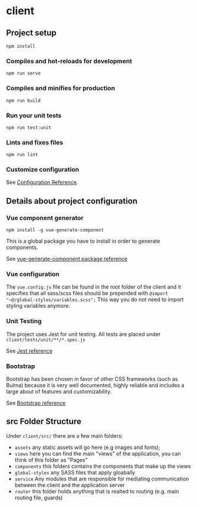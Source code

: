 # client

## Project setup
```
npm install
```

### Compiles and hot-reloads for development
```
npm run serve
```

### Compiles and minifies for production
```
npm run build
```

### Run your unit tests
```
npm run test:unit
```

### Lints and fixes files
```
npm run lint
```

### Customize configuration
See [Configuration Reference](https://cli.vuejs.org/config/).

## Details about project configuration

### Vue component generator
```npm install -g vue-generate-component```

This is a global package you have to install in order to generate components. 

See [vue-generate-component package reference](https://www.npmjs.com/package/vue-generate-component)


### Vue configuration
The ```vue.config.js``` file can be found in the root folder of the client and it specifies that all sass/scss files should be prepended with ```@import "~@/global-styles/variables.scss";``` This way you do not need to import styling variables anymore.

### Unit Testing
The project uses Jest for unit testing.
All tests are placed under ```client/tests/unit/**/*.spec.js```

See [Jest reference](https://jestjs.io/)

### Bootstrap
Bootstrap has been chosen in favor of other CSS frameworks (such as Bulma) because it is very well documented, highly reliable and includes a large about of features and customizability. 

See [Bootstrap reference](https://getbootstrap.com/)

## src Folder Structure
Under ```client/src/``` there are a few main folders:
- ```assets``` any static assets will go here (e.g images and fonts);
- ```views``` here you can find the main "views" of the application, you can think of this folder as "Pages"
- ```components``` this folders contains the components that make up the views
- ```global-styles``` any SASS files that apply gloabally
- ```service``` Any modules that are responsible for mediating communication between the client and the application server
- ```router``` this folder holds anything that is realted to routing (e.g. main routing file, guards)